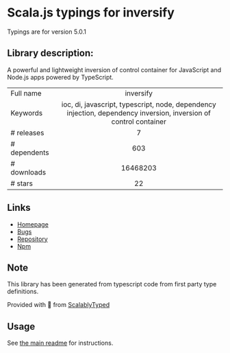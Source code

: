 
# Scala.js typings for inversify

Typings are for version 5.0.1

## Library description:
A powerful and lightweight inversion of control container for JavaScript and Node.js apps powered by TypeScript.

|                    |                 |
| ------------------ | :-------------: |
| Full name          | inversify |
| Keywords           | ioc, di, javascript, typescript, node, dependency injection, dependency inversion, inversion of control container |
| # releases         | 7 |
| # dependents       | 603 |
| # downloads        | 16468203 |
| # stars            | 22 |

## Links
- [Homepage](http://inversify.io)
- [Bugs](https://github.com/inversify/InversifyJS/issues)
- [Repository](https://github.com/inversify/InversifyJS)
- [Npm](https://www.npmjs.com/package/inversify)
    


## Note
This library has been generated from typescript code from first party type definitions.

Provided with :purple_heart: from [ScalablyTyped](https://github.com/oyvindberg/ScalablyTyped)

## Usage
See [the main readme](../../readme.md) for instructions.


